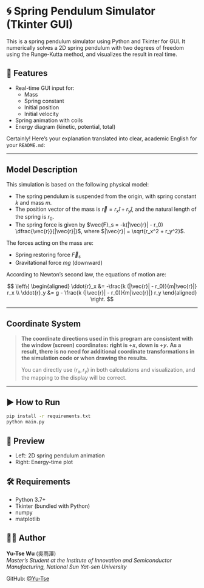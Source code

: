 # 🌀 Spring Pendulum Simulator (Tkinter GUI)

This is a spring pendulum simulator using Python and Tkinter for GUI. It numerically solves a 2D spring pendulum with two degrees of freedom using the Runge-Kutta method, and visualizes the result in real time.

## 🧩 Features
- Real-time GUI input for:
  - Mass
  - Spring constant
  - Initial position
  - Initial velocity
- Spring animation with coils
- Energy diagram (kinetic, potential, total)

Certainly! Here’s your explanation translated into clear, academic English for your `README.md`:

---

## Model Description

This simulation is based on the following physical model:

* The spring pendulum is suspended from the origin, with spring constant $k$ and mass $m$.
* The position vector of the mass is $\vec{r} = r_x \hat{i} + r_y \hat{j}$, and the natural length of the spring is $r_0$.
* The spring force is given by $\vec{F}_s = -k(|\vec{r}| - r_0) \dfrac{\vec{r}}{|\vec{r}|}$,
  where $|\vec{r}| = \sqrt{r_x^2 + r_y^2}$.

The forces acting on the mass are:

* Spring restoring force $\vec{F}_s$
* Gravitational force $mg$ (downward)

According to Newton’s second law, the equations of motion are:

$$
\left\{
\begin{aligned}
\ddot{r}_x &= -\frac{k (|\vec{r}| - r_0)}{m|\vec{r}|} r_x \\
\ddot{r}_y &= g - \frac{k (|\vec{r}| - r_0)}{m|\vec{r}|} r_y
\end{aligned}
\right.
$$

---

## Coordinate System

> **The coordinate directions used in this program are consistent with the window (screen) coordinates: right is $+x$, down is $+y$.**
> **As a result, there is no need for additional coordinate transformations in the simulation code or when drawing the results.**
>
> You can directly use $(r_x, r_y)$ in both calculations and visualization, and the mapping to the display will be correct.

---


## ▶️ How to Run

```bash
pip install -r requirements.txt
python main.py
```

## 📸 Preview

- Left: 2D spring pendulum animation
- Right: Energy-time plot

## 🛠 Requirements

- Python 3.7+
- Tkinter (bundled with Python)
- numpy
- matplotlib

## 🙋‍♂️ Author

**Yu-Tse Wu** (吳雨澤)  
*Master’s Student at the Institute of Innovation and Semiconductor Manufacturing, National Sun Yat-sen University*

GitHub: [@Yu-Tse](https://github.com/Yu-Tse)
